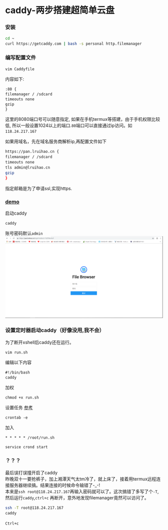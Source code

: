 # caddy-两步搭建超简单云盘


### 安装

```bash
cd ~
curl https://getcaddy.com | bash -s personal http.filemanager
```
### 编写配置文件
```bash
vim Caddyfile
```
内容如下:
```
:80 {
filemanager / /sdcard
timeouts none
gzip
}
```
这里的8080端口号可以随意指定, 如果在手机termux等搭建，由于手机权限比较低, 所以一般设置1024以上的端口.`80`端口可以直接通过ip访问。如`118.24.217.167`

如果用域名，先在域名服务商解析ip,再配置文件如下
```bash
https://pan.lruihao.cn {
filemanager / /sdcard
timeouts none
tls admin@lruihao.cn
gzip
}
```

指定邮箱是为了申请ssl,实现https.

### [demo](https://pan.lruihao.cn)

启动caddy
```
caddy
```
账号密码默认`admin`
![](images/1.png)

### 设置定时器启动caddy（好像没用,我不会）
为了断开xshell后caddy还在运行。
```bash
vim run.sh
```
编辑以下内容
```
#!/bin/bash
caddy
```
加权
```
chmod +x run.sh
```
设置任务
[参考](https://www.jianshu.com/p/95d1473859d1)
```
crontab -e
```
加入
```
* * * * * /root/run.sh
```

```
service crond start 
```

### ？？？
最后误打误撞开启了caddy  
昨晚双十一要抢裤子，加上湘潭天气太tm冷了，就上床了，接着用termux远程连接服务器继续搞。结果连接的时候命令输错了-\_-!  
本来是`ssh root@118.24.217.167`再输入密码就可以了。这次搞错了多写了个`-T`,然后运行`caddy`,`ctrl+c`  再断开，意外地发现filemanager竟然可以访问了。  
```bash
ssh -T root@118.24.217.167
caddy

Ctrl+c
```


